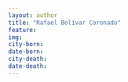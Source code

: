 ```yaml
---
layout: author
title: "Rafael Bolívar Coronado"
feature: 
img:
city-born: 
date-born: 
city-death: 
date-death:
---
```

